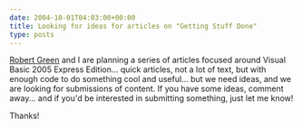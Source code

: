 ```yaml
---
date: 2004-10-01T04:03:00+00:00
title: Looking for ideas for articles on "Getting Stuff Done"
type: posts
---
```

[Robert Green](http://blogs.msdn.com/rgreen_msft) and I are planning a series of articles focused around Visual Basic 2005 Express Edition... quick articles, not a lot of text, but with enough code to do something cool and useful... but we need ideas, and we are looking for submissions of content. If you have some ideas, comment away... and if you'd be interested in submitting something, just let me know!

Thanks!
